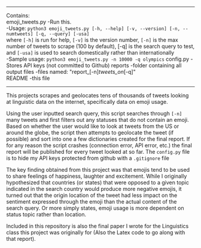 ________________________________________________________________________________
Contains:  
emoji_tweets.py     -Run this.  
                    -Usage: `python3 emoji_tweets.py [-h, --help] [-v, --version] [-n, --numtweets] [-q, --query] [-usa]`  
                      where `[-h]` is run for help, `[-v]` is the version number,
                      `[-n]` is the max number of tweets to scrape (100 by
                        default), [-q] is the search query to test, and `[-usa]`
                        is used to search domestically rather than internationally  
                    -Sample usage: `python3 emoji_tweets.py -n 10000 -q olympics` 
config.py 			-Stores API keys (not committed to Github) 
reports             -folder containing all output files
                    -files named: "report_[-n]_tweets_on_[-q]"  
README              -this file  
________________________________________________________________________________

This projects scrapes and geolocates tens of thousands of tweets looking at
linguistic data on the internet, specifically data on emoji usage.

Using the user inputted search query, this script searches through `[-n]` many
tweets and first filters out any statuses that do not contain an emoji. Based on
whether the user would like to look at tweets from the US or around the globe,
the script then attempts to geolocate the tweet (if possible) and sort into one
a few dictionaries created for the final report. If for any reason the script
crashes (connection error, API error, etc.) the final report will be published
for every tweet looked at so far. The `config.py` file is to hide my API keys 
protected from github with a `.gitignore` file

The key finding obtained from this project was that emojis tend to be used to
share feelings of happiness, laughter and excitement. While I originally
hypothesized that countries (or states) that were opposed to a given topic
indicated in the search country would produce more negative emojis, it turned
out that the origin location of the tweet had less impact on the sentiment
expressed through the emoji than the actual content of the search query. Or more
simply states, emoji usage is more dependent on status topic rather than
location.

Included in this repository is also the final paper I wrote for the Linguistics
class this project was originally for (Also the Latex code to go along with that
report).
